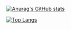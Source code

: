 
[![Anurag's GitHub stats](https://github-readme-stats.vercel.app/api?username=zhuzhi14)](https://github.com/anuraghazra/github-readme-stats)


<!--START_SECTION:waka-->
<!--END_SECTION:waka-->
<!---
zhuzhi14/zhuzhi14 is a ✨ special ✨ repository because its `README.md` (this file) appears on your GitHub profile.
You can click the Preview link to take a look at your changes.
--->
[![Top Langs](https://github-readme-stats.vercel.app/api/top-langs/?username=zhuzhi14)](https://github.com/anuraghazra/github-readme-stats)
